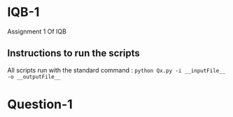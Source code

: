 # IQB-1

Assignment 1 Of IQB

## Instructions to run the scripts

All scripts run with the standard command : `python Qx.py -i __inputFile__ -o __outputFile__`

# Question-1



